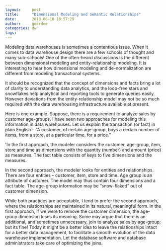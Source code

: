 ```yaml
---
layout:     post
title:      "Dimensional Modeling and Semantic Relationships"
date:       2010-06-10 18:57:29
author:     geordee
categories: dw
tags:       
---
```


Modeling data warehouses is sometimes a contentious issue. When it comes to data warehouse design there are a few schools of thought and many sub-schools! One of the often-heard discussions is the different between dimensional modeling and entity-relationship modeling. It is interesting to hear how dimensional modeling and de-normalization are different from modeling transactional systems.

It should be recognized that the concept of dimensions and facts bring a lot of clarity to understanding data analytics, and the loop-free stars and snowflakes help analytical and reporting tools to generate queries easily. However deviations from the entity-relationship model may not be so much required with the data warehousing infrastructure available at present.

Here is one example. Suppose, there is a requirement to analyze sales by customer age-groups. I have seen two approaches for modeling this information in data warehouses. Let us explain the transaction (or fact) in plain English – “A customer, of certain age-group, buys a certain number of items, from a store, at a particular time, for a price.”

'In the first approach, the modeler considers the customer, age-group, item, store and time as dimensions with the quantity (number) and amount (price) as measures. The fact table consists of keys to five dimensions and the measures.

In the second approach, the modeler looks for entities and relationships. There are four entities – customer, item, store and time. Age group is an attribute of customer. The model may thus contain four dimensions and a fact table. The age-group information may be “snow-flaked” out of customer dimension.

While both practices are acceptable, I tend to prefer the second approach, where the relationships are maintained in its natural, meaningful form. In the first approach, if we were to remove the customer dimension, the age-group dimension loses its meaning. Some may argue that there is an additional, and sometimes unnecessary, join to analyze sales by age-group; but its fine! Today it might be a better idea to leave the relationships intact for a better data management, to facilitate a smooth evolution of the data warehouse implementation. Let the database software and database administrators take care of optimizing the joins.
